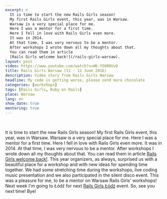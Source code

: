 ```yaml
---
excerpt: >
  It is time to start the new Rails Girls season!
  My first Rails Girls event, this year, was in Warsaw.
  Warsaw is a very special place for me.
  Here I was a mentor for a first time.
  Here I fell in love with Rails Girls even more.
  It was in 2014.
  At that time, I was very nervous to be a mentor.
  After workshops I wrote down all my thoughts about that.
  You can read them in article
  [Rails Girls welcome back!](/rails-girls-warsaw).
layout: post
video: https://www.youtube.com/watch?v=W6-Y56N9UvQ
title: Rails Girls Warsaw (11 - 12 June 2016)
description: Video story from Rails Girls Warsaw
headline: My code is getting worse, please send more chocolate
categories: [workshops]
tags: [Rails Girls, Ruby on Rails]
place: Warsaw
lang: en
show_date: true
mentoring: true
---
```


<br>

It is time to start the new Rails Girls season! My first Rails Girls event, this year, was in Warsaw. Warsaw is a very special place for me. Here I was a mentor for a first time. Here I fell in love with Rails Girls even more. It was in 2014. At that time, I was very nervous to be a mentor. After workshops I wrote down all my thoughts about that. You can read them in article [Rails Girls welcome back!]({{site.baseurl}}/rails-girls-warsaw "Rails Girls Warsaw - first time as a mentor"). This year organizers, as always, surprised us with a beautiful place for a workshop and with new ideas for spending time together. We had some stretching time during the workshops, live coding music presentation and we also participated in the silent disco event. This was a pleasure for me, to be a mentor on Warsaw Rails Girls' workshops! Next week I'm going to Łódź for next [Rails Girls Łódź]({{site.baseurl}}/rails-girls-lodz "Rails Girls Łódź - video story") event. So, see you next time! Bye!
